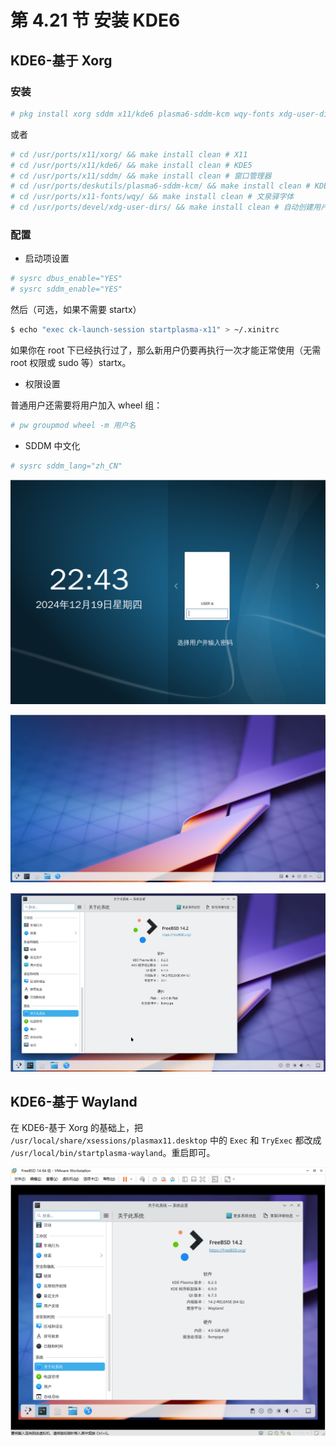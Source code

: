 # 第 4.21 节 安装 KDE6


## KDE6-基于 Xorg

### 安装

```sh
# pkg install xorg sddm x11/kde6 plasma6-sddm-kcm wqy-fonts xdg-user-dirs
```

或者

```sh
# cd /usr/ports/x11/xorg/ && make install clean # X11
# cd /usr/ports/x11/kde6/ && make install clean # KDE5
# cd /usr/ports/x11/sddm/ && make install clean # 窗口管理器
# cd /usr/ports/deskutils/plasma6-sddm-kcm/ && make install clean # KDE 管理 SDDM 的模块
# cd /usr/ports/x11-fonts/wqy/ && make install clean # 文泉驿字体
# cd /usr/ports/devel/xdg-user-dirs/ && make install clean # 自动创建用户目录的工具
```

### 配置

- 启动项设置

```sh
# sysrc dbus_enable="YES"
# sysrc sddm_enable="YES"
```

然后（可选，如果不需要 startx）

```sh
$ echo "exec ck-launch-session startplasma-x11" > ~/.xinitrc
```

如果你在 root 下已经执行过了，那么新用户仍要再执行一次才能正常使用（无需 root 权限或 sudo 等）startx。

- 权限设置

普通用户还需要将用户加入 wheel 组：

```sh
# pw groupmod wheel -m 用户名
```

- SDDM 中文化

```sh
# sysrc sddm_lang="zh_CN"
```

![FreeBSD 安装 KDE6](../.gitbook/assets/kde6-1.png)

![FreeBSD 安装 KDE6](../.gitbook/assets/kde6-2.png)

![FreeBSD 安装 KDE6](../.gitbook/assets/kde6-3.png)

##  KDE6-基于 Wayland

在 KDE6-基于 Xorg 的基础上，把 `/usr/local/share/xsessions/plasmax11.desktop` 中的 `Exec` 和 `TryExec` 都改成 `/usr/local/bin/startplasma-wayland`。重启即可。

![FreeBSD 安装 KDE6](../.gitbook/assets/kde6-4.png)


